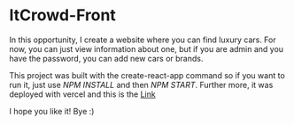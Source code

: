 # ItCrowd-Front

In this opportunity, I create a website where you can find luxury cars. For now, you can just view information about one, but if you are admin and you have the password, you can add new cars or brands.

This project was built with the create-react-app command so if you want to run it, just use *NPM INSTALL* and then *NPM START*. Further more, it was deployed with vercel and this is the <a href="https://it-crowd-front.vercel.app/">Link</a>

I hope you like it! Bye :)

